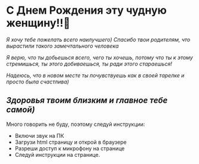 # С Днем Рождения эту чудную женщину!!🎂

*Я хочу тебе пожелать всего наилучшего) Спасибо твои родителям, что вырастили такого замечтального человека*

*Я верю, что ты добьешься всего, чего ты хочешь, потому что ты к этому стремишься, ты этого добиваешься, ты ради этого стараешься!*

*Надеюсь, что в новом месте ты почувствуешь как в своей тарелке и просто была счастлива)*

*Здоровья твоим близким и главное тебе самой)*
----------------------------------
Много говорить не буду, поэтому следуй инструкции:
- Включи звук на ПК
- Загрузи html страницу и открой в браузере
- Разреши доступ к микрофону на странице
- Следуй инструкции на странице.
